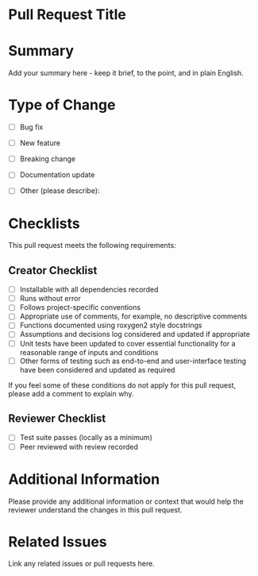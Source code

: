 # Pull Request Title

<!--
Please provide a descriptive title for the pull request.
-->

# Summary

Add your summary here - keep it brief, to the point, and in plain English.

# Type of Change

<!--
Please select the type of change that applies to this pull request.
-->

- [ ] Bug fix
- [ ] New feature
- [ ] Breaking change
- [ ] Documentation update
- [ ] Other (please describe):


# Checklists

<!--
These are do-confirm checklists; it confirms that you have done each item.

If actions are irrelevant, please add a comment stating why.

Incomplete pull/merge requests may be blocked until actions are resolved, or closed at
the reviewers' discretion.
-->

This pull request meets the following requirements:

## Creator Checklist

- [ ] Installable with all dependencies recorded
- [ ] Runs without error
- [ ] Follows project-specific conventions
- [ ] Appropriate use of comments, for example, no descriptive comments
- [ ] Functions documented using roxygen2 style docstrings
- [ ] Assumptions and decisions log considered and updated if appropriate
- [ ] Unit tests have been updated to cover essential functionality for a reasonable range of inputs and conditions
- [ ] Other forms of testing such as end-to-end and user-interface testing have been considered and updated as required

If you feel some of these conditions do not apply for this pull request, please
add a comment to explain why.

## Reviewer Checklist

- [ ] Test suite passes (locally as a minimum)
- [ ] Peer reviewed with review recorded

# Additional Information

Please provide any additional information or context that would help the reviewer understand the changes in this pull request.

# Related Issues

Link any related issues or pull requests here.
